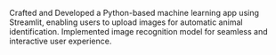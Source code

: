Crafted and Developed a Python-based machine learning app using Streamlit, enabling users to upload
images for automatic animal identification. Implemented image recognition model for seamless and
interactive user experience.

